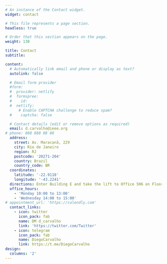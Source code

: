 ```yaml
---
# An instance of the Contact widget.
widget: contact

# This file represents a page section.
headless: true

# Order that this section appears on the page.
weight: 130

title: Contact
subtitle:

content:
  # Automatically link email and phone or display as text?
  autolink: false

  # Email form provider
  #form:
  #  provider: netlify
  #  formspree:
  #    id:
  #  netlify:
      # Enable CAPTCHA challenge to reduce spam?
  #    captcha: false

  # Contact details (edit or remove options as required)
  email: d.carvalho@ieee.org
# phone: 888 888 88 88
  address:
    street: Av. Maracanã, 229
    city: Rio de Janeiro
    region: RJ
    postcode: '20271-204'
    country: Brazil
    country_code: BR
  coordinates:
    latitude: '-22.9118'
    longitude: '-43.2241'
  directions: Enter Building E and take the lift to Office 506 on Floor 5
  office_hours:
    - 'Monday 10:00 to 13:00'
    - 'Wednesday 14:00 to 15:00'
# appointment_url: 'https://calendly.com'
  contact_links:
    - icon: twitter
      icon_pack: fab
      name: DM d_carvalho
      link: 'https://twitter.com/Twitter'
    - icon: telegram
      icon_pack: fab
      name: DiegoCarvalho
      link: https://t.me/DiegoCarvalho
design:
  columns: '2'
---
```

